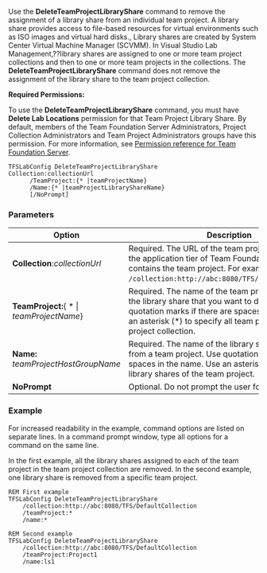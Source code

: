 
Use the **DeleteTeamProjectLibraryShare** command to remove the
assignment of a library share from an individual team project. A library
share provides access to file-based resources for virtual environments
such as ISO images and virtual hard disks., Library shares are created
by System Center Virtual Machine Manager (SCVMM). In Visual Studio Lab
Management,??library shares are assigned to one or more team project
collections and then to one or more team projects in the collections.
The **DeleteTeamProjectLibraryShare** command does not remove the
assignment of the library share to the team project collection.

**Required Permissions:**

To use the **DeleteTeamProjectLibraryShare** command, you must have
**Delete Lab Locations** permission for that Team Project Library Share.
By default, members of the Team Foundation Server Administrators,
Project Collection Administrators and Team Project Administrators groups
have this permission. For more information, see [Permission reference for Team Foundation Server](/vsts/security/permissions.md).


    TFSLabConfig DeleteTeamProjectLibraryShare
    Collection:collectionUrl
          /TeamProject:{* |teamProjectName}
          /Name:{* |teamProjectLibraryShareName}
          [/NoPrompt]


### Parameters

| Option | Description |
| --- | --- |
| **Collection**:*collectionUrl* | Required. The URL of the team project collection on the application tier of Team Foundation Server that contains the team project. For example, ```/collection:http://abc:8080/TFS/DefaultCollection```.  |
| **TeamProject:**{ * &#124; *teamProjectName*} | Required. The name of the team project that contains the library share that you want to delete. Use quotation marks if there are spaces in the name. Use an asterisk (*) to specify all team projects in the team project collection. |
| **Name:** *teamProjectHostGroupName* | Required. The name of the library share to delete from a team project. Use quotation marks if there are spaces in the name. Use an asterisk (*) to specify all library shares of the team project. |
| **NoPrompt** | Optional. Do not prompt the user for confirmation. |


### Example

For increased readability in the example, command options are listed on
separate lines. In a command prompt window, type all options for a
command on the same line.

In the first example, all the library shares assigned to each of the
team project in the team project collection are removed. In the second
example, one library share is removed from a specific team project.

    REM First example
    TFSLabConfig DeleteTeamProjectLibraryShare
        /collection:http://abc:8080/TFS/DefaultCollection
        /teamProject:*
        /name:*

    REM Second example
    TFSLabConfig DeleteTeamProjectLibraryShare
        /collection:http://abc:8080/TFS/DefaultCollection
        /teamProject:Project1
        /name:ls1

